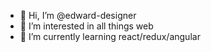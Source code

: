 - 👋 Hi, I’m @edward-designer
- 👀 I’m interested in all things web
- 🌱 I’m currently learning react/redux/angular

<!---
edward-designer/edward-designer is a ✨ special ✨ repository because its `README.md` (this file) appears on your GitHub profile.
You can click the Preview link to take a look at your changes.
--->

